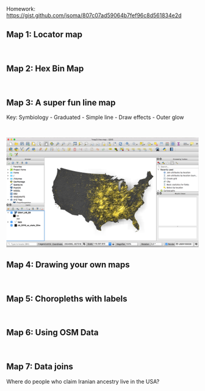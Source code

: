 Homework:
https://gist.github.com/jsoma/807c07ad59064b7fef96c8d561834e2d

## Map 1: Locator map

![]()

## Map 2: Hex Bin Map

![]()

## Map 3: A super fun line map

Key: Symbiology - Graduated - Simple line - Draw effects - Outer glow

![]()

![](https://github.com/adrianblanco/foundations-2018/blob/master/12-homework/map3-qgis.png)

## Map 4: Drawing your own maps

![]()

## Map 5: Choropleths with labels

![]()

## Map 6: Using OSM Data

![]()

## Map 7: Data joins

Where do people who claim Iranian ancestry live in the USA?

![]()

![]()
